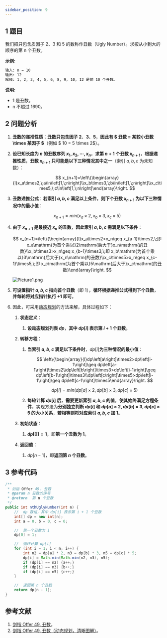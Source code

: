```yaml
---
sidebar_position: 9
---
```


## 1 题目

我们把只包含质因子 2、3 和 5 的数称作丑数（Ugly Number）。求按从小到大的顺序的第 n 个丑数。

**示例:**

```txt
输入: n = 10
输出: 12
解释: 1, 2, 3, 4, 5, 6, 8, 9, 10, 12 是前 10 个丑数。
```

**说明:**

* 1 是丑数。
* n 不超过 1690。

## 2 问题分析

1. **丑数的递推性质**：**丑数只包含因子 2**、**3**、**5**，**因此有 $ 丑数 = 某较小丑数 \times 某因子 $**（例如 $ 10 = 5 \times 2$）。
2. **设已知长度为 $n$ 的丑数序列 $x_1, x_2, \cdots , x_n$**，**求第 $n + 1$ 个丑数 $x_{n + 1}$**，**根据递推性质**，**丑数 $x_{n + 1}$ 只可能是以下三种情况其中之一**（索引 $a, b, c$ 为未知数）：

   $$
   x_{n+1}=\left\{\begin{array}{l}x_a\times2,\;a\in\left[1,\;n\right]\\x_b\times3,\;b\in\left[1,\;n\right]\\x_c\times5,\;c\in\left[1,\;n\right]\end{array}\right.
   $$
3. **丑数递推公式**：**若索引 $a, b, c$ 满足以上条件**，**则下个丑数 $x_{n + 1}$ 为以下三种情况中的最小值**：

   $$
   x_{n + 1} = min(x_a \times 2, x_b \times 3, x_c \times 5)
   $$
4. **由于 $x_{n + 1}$ 是最接近 $x_n$ 的丑数**，**因此索引 $a, b, c$ 需满足以下条件**：

   $$
   x_{n+1}=\left\{\begin{array}{l}x_a\times2>x_n\geq x_{a-1}\times2,\;即 x_a\mathrm{为首个乘以}2\mathrm{后大于}x_n\mathrm{的丑数}\\x_b\times3>x_n\geq x_{b-1}\times3,\;即 x_b\mathrm{为首个乘以}3\mathrm{后大于}x_n\mathrm{的丑数}\\x_c\times5>x_n\geq x_{c-1}\times5,\;即 x_c\mathrm{为首个乘以}5\mathrm{后大于}x_c\mathrm{的丑数}\end{array}\right.
   $$

   ![Picture1.png](https://notebook.grayson.top/media/202202/2022-02-10_1542480.9788386990040487.png)
5. **可设置指针 $a, b, c$ 指向首个丑数**（即 1），**循环根据递推公式得到下个丑数**，**并每轮将对应指针执行 +1 即可**。
6. 因此，可采用[动态规划](https://notebook.grayson.top/project-21/doc-87)的方法来解，具体过程如下：

   1. **状态定义**：

      1. **设动态规划列表 $dp$**，**其中 $dp[i]$ 表示第 $i + 1$ 个丑数**。
   2. **转移方程**：

      1. **当索引 $a, b, c$ 满足以下条件时**，$dp[i]$**为三种情况的最小值**：

         $$
         \left\{\begin{array}{l}dp\left[a\right]\times2>dp\left[i-1\right]\geq dp\left[a-1\right]\times2\\dp\left[b\right]\times3>dp\left[i-1\right]\geq dp\left[b-1\right]\times3\\dp\left[c\right]\times5>dp\left[i-1\right]\geq dp\left[c-1\right]\times5\end{array}\right.
         $$

         $$
         dp[i] = min(dp[a] \times 2, dp[b] \times 3, dp[c] \times 5)
         $$
      2. **每轮计算 $dp[i]$ 后**，**需要更新索引 $a, b, c$ 的值**，**使其始终满足方程条件**，实现方法为**分别独立判断 $dp[i]$ 和 $dp[a] \times 2, dp[b] \times 3, dp[c] \times 5$ 的大小关系**，**若相等则将对应索引 $a, b, c$ 加 1**。
   3. **初始状态**：

      1. **$dp[0] = 1$**，即**第一个丑数为 1**。
   4. **返回值**：

      1. $dp[n - 1]$，即**返回第 $n$ 个丑数**。

## 3 参考代码

```java
/**
 * 剑指 Offer 49. 丑数
 * @param n 丑数的序号
 * @return  第 n 个丑数
 */
public int nthUglyNumber(int n) {
    //  dp 数组，其中 dp[i] 表示第 i + 1 个丑数
    int[] dp = new int[n];
    int a = 0, b = 0, c = 0;

    //  第一个丑数为 1
    dp[0] = 1;

    //  循环计算 dp[i]
    for (int i = 1; i < n; i++) {
        int n2 = dp[a] * 2, n3 = dp[b] * 3, n5 = dp[c] * 5;
        dp[i] = Math.min(Math.min(n2, n3), n5);
        if (dp[i] == n2) {a++;}
        if (dp[i] == n3) {b++;}
        if (dp[i] == n5) {c++;}
    }

    //  返回第 n 个丑数
    return dp[n - 1];
}
```

## 参考文献

1. [剑指 Offer 49. 丑数](https://leetcode-cn.com/problems/chou-shu-lcof)。
2. [剑指 Offer 49. 丑数（动态规划，清晰图解）](https://leetcode-cn.com/problems/chou-shu-lcof/solution/mian-shi-ti-49-chou-shu-dong-tai-gui-hua-qing-xi-t)。

